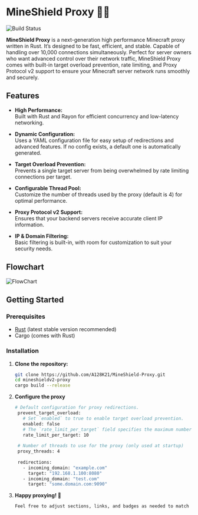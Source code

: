 # MineShield Proxy 🦀🚀

![Build Status](https://img.shields.io/badge/build-passing-brightgreen)

**MineShield Proxy** is a next-generation high performance Minecraft proxy written in Rust. It’s designed to be fast, efficient, and stable. Capable of handling over 10,000 connections simultaneously. Perfect for server owners who want advanced control over their network traffic, MineShield Proxy comes with built-in target overload prevention, rate limiting, and Proxy Protocol v2 support to ensure your Minecraft server network runs smoothly and securely.

## Features

- **High Performance:**  
  Built with Rust and Rayon for efficient concurrency and low-latency networking.
  
- **Dynamic Configuration:**  
  Uses a YAML configuration file for easy setup of redirections and advanced features. If no config exists, a default one is automatically generated.
  
- **Target Overload Prevention:**  
  Prevents a single target server from being overwhelmed by rate limiting connections per target.
  
- **Configurable Thread Pool:**  
  Customize the number of threads used by the proxy (default is 4) for optimal performance.
  
- **Proxy Protocol v2 Support:**  
  Ensures that your backend servers receive accurate client IP information.
  
- **IP & Domain Filtering:**  
  Basic filtering is built-in, with room for customization to suit your security needs.


## Flowchart
![FlowChart](https://i.ibb.co/Z6PW1ZNy/Untitled-diagram-2025-03-09-100419.png)


## Getting Started
### Prerequisites

- [Rust](https://www.rust-lang.org/tools/install) (latest stable version recommended)
- Cargo (comes with Rust)

### Installation

1. **Clone the repository:**

   ```bash
   git clone https://github.com/A128K21/MineShield-Proxy.git
   cd mineshieldv2-proxy
   cargo build --release

2. **Configure the proxy**
   ```bash
   # Default configuration for proxy redirections.
    prevent_target_overload:
      # Set `enabled` to true to enable target overload prevention.
      enabled: false
      # The `rate_limit_per_target` field specifies the maximum number of requests allowed per second.
      rate_limit_per_target: 10
    
    # Number of threads to use for the proxy (only used at startup)
    proxy_threads: 4
    
    redirections:
      - incoming_domain: "example.com"
        target: "192.168.1.100:8080"
      - incoming_domain: "test.com"
        target: "some.domain.com:9090"
 3. **Happy proxying! 🚀**
    ```bash
    Feel free to adjust sections, links, and badges as needed to match your project details. This README should give users and contributors a clear understanding of what your proxy does, how to set it up, and how to contribute.
